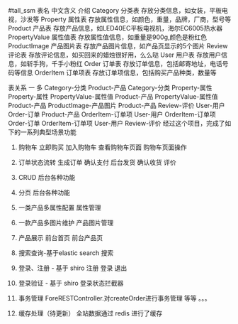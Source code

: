 #tall_ssm
表名	中文含义	介绍
Category	分类表	存放分类信息，如女装，平板电视，沙发等
Property	属性表	存放属性信息，如颜色，重量，品牌，厂商，型号等
Product	产品表	存放产品信息，如LED40EC平板电视机，海尔EC6005热水器
PropertyValue	属性值表	存放属性值信息，如重量是900g,颜色是粉红色
ProductImage	产品图片表	存放产品图片信息，如产品页显示的5个图片
Review	评论表	存放评论信息，如买回来的蜡烛很好用，么么哒
User	用户表	存放用户信息，如斩手狗，千手小粉红
Order	订单表	存放订单信息，包括邮寄地址，电话号码等信息
OrderItem	订单项表	存放订单项信息，包括购买产品种类，数量等

表关系
一	多
Category-分类	Product-产品
Category-分类	Property-属性
Property-属性	PropertyValue-属性值
Product-产品	PropertyValue-属性值
Product-产品	ProductImage-产品图片
Product-产品	Review-评价
User-用户	Order-订单
Product-产品	OrderItem-订单项
User-用户	OrderItem-订单项
Order-订单	OrderItem-订单项
User-用户	Review-评价
经过这个项目，完成了如下的一系列典型场景功能
1. 购物车
立即购买 加入购物车 查看购物车页面 购物车页面操作

2. 订单状态流转
生成订单 确认支付 后台发货 确认收货 评价

3. CRUD 
后台各种功能

4. 分页
后台各种功能

5. 一类产品多属性配置
属性管理

6. 一款产品多图片维护
产品图片管理

7. 产品展示
前台首页 前台产品页

8. 搜索查询-基于elastic search
搜索

9. 登录、注册 - 基于 shiro
注册 登录 退出

10. 登录验证 - 基于 shiro
登录状态拦截器

11. 事务管理
ForeRESTController.对createOrder进行事务管理
等等 。。。

12. 缓存处理（待更新）
全站数据通过 redis 进行了缓存
